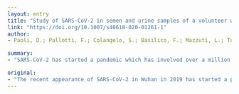 ```yaml
---
layout: entry
title: "Study of SARS-CoV-2 in semen and urine samples of a volunteer with positive naso-pharyngeal swab"
link: "https://doi.org/10.1007/s40618-020-01261-1"
author:
- Paoli, D.; Pallotti, F.; Colangelo, S.; Basilico, F.; Mazzuti, L.; Turriziani, O.; Antonelli, G.; Lenzi, A.; Lombardo, F.

summary:
- "SARS-CoV-2 has started a pandemic which has involved over a million people worldwide. A 31-year-old man with fever, myalgia, anosmia and ageusia was tested. Semen and urine samples searched for viral RNA was negative."

original:
- "The recent appearance of SARS-CoV-2 in Wuhan in 2019 has started a pandemic which has involved over a million people worldwide. A matter of debate is the possible viral detection in different body fluids than respiratory droplets. Thus, we evaluated the possible presence of SARS-CoV-2 in semen and urine samples of a volunteer with confirmed COVID-19. A 31-year-old man with fever, myalgia, anosmia, and ageusia was tested and found positive for SARS-CoV-2 through a pharyngeal swab. Eight days after he provided semen and urine samples in which viral RNA presence was measured using a Real time RT PCR system (RealStar SARS-CoV-2 RT-PCR, Altona Diagnostics) targeting E and S viral genes. Semen and urine samples search for SARS-CoV-2 RNA was negative. Although this should be interpreted cautiously, it may be possible that either the viral clearance kinetics in these matrices matches the progressive clinical recovery of the patient or that the virus was never present in these fluids at the time of the laboratory diagnosis."
---
```


